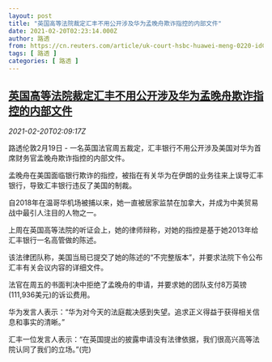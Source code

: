 ```yaml
---
layout: post
title: "英国高等法院裁定汇丰不用公开涉及华为孟晚舟欺诈指控的内部文件"
date: 2021-02-20T02:23:14.000Z
author: 路透
from: https://cn.reuters.com/article/uk-court-hsbc-huawei-meng-0220-idCNKBS2AK035
tags: [ 路透 ]
categories: [ 路透 ]
---
```

<!--1613787794000-->
[英国高等法院裁定汇丰不用公开涉及华为孟晚舟欺诈指控的内部文件](https://cn.reuters.com/article/uk-court-hsbc-huawei-meng-0220-idCNKBS2AK035)
------

<div>
<div><i>2021-02-20T02:09:17Z</i></div><p>路透伦敦2月19日 - 一名英国法官周五裁定，汇丰银行不用公开涉及美国对华为首席财务官孟晚舟欺诈指控的内部文件。</p><p>孟晚舟在美国面临银行欺诈的指控，被指在有关华为在伊朗的业务往来上误导汇丰银行，导致汇丰银行违反了美国的制裁。</p><p>自2018年在温哥华机场被捕以来，她一直被居家监禁在加拿大，并成为中美贸易战中最引人注目的人物之一。</p><p>上周在英国高等法院的听证会上，她的律师辩称，对她的指控是基于她2013年给汇丰银行一名高管做的陈述。</p><p>该法律团队称，美国当局已提交了她的陈述的“不完整版本”，并要求法院下令公布汇丰有关会议内容的详细文件。</p><p>法官在周五的书面判决中拒绝了孟晚舟的申请，并要求她的团队支付8万英镑(111,936美元)的诉讼费用。</p><p>华为发言人表示：“华为对今天的法庭裁决感到失望。追求正义得益于获得相关信息和事实的清晰。”</p><p>汇丰一位发言人表示：“在英国提出的披露申请没有法律依据，我们很高兴高等法院认同了我们的立场。”(完)</p>
</div>
